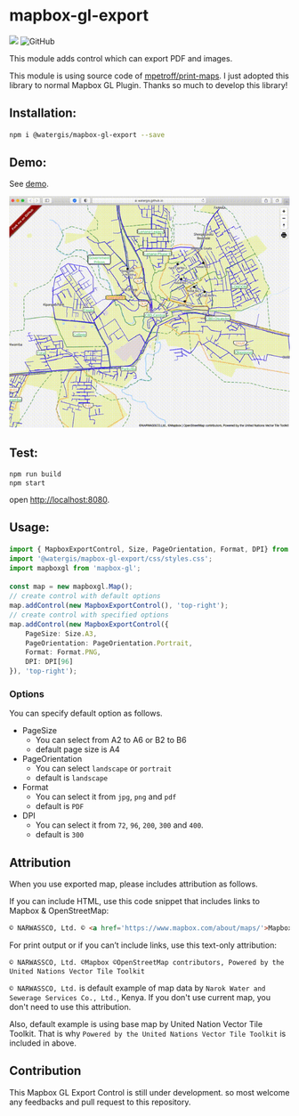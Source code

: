 # mapbox-gl-export
![](https://github.com/watergis/mapbox-gl-export/workflows/Node.js%20Package/badge.svg)
![GitHub](https://img.shields.io/github/license/watergis/mapbox-gl-export)

This module adds control which can export PDF and images.

This module is using source code of [mpetroff/print-maps](https://github.com/mpetroff/print-maps). I just adopted this library to normal Mapbox GL Plugin. Thanks so much to develop this library!

## Installation:

```bash
npm i @watergis/mapbox-gl-export --save
```

## Demo:

See [demo](https://watergis.github.io/mapbox-gl-export/#12/-1.08551/35.87063).

![demo.gif](./demo.gif)

## Test:

```
npm run build
npm start
```

open [http://localhost:8080](http://localhost:8080).

## Usage:

```ts
import { MapboxExportControl, Size, PageOrientation, Format, DPI} from "@watergis/mapbox-gl-export";
import '@watergis/mapbox-gl-export/css/styles.css';
import mapboxgl from 'mapbox-gl';

const map = new mapboxgl.Map();
// create control with default options
map.addControl(new MapboxExportControl(), 'top-right');
// create control with specified options
map.addControl(new MapboxExportControl({
    PageSize: Size.A3,
    PageOrientation: PageOrientation.Portrait,
    Format: Format.PNG,
    DPI: DPI[96]
}), 'top-right');
```

### Options
You can specify default option as follows.

- PageSize
  - You can select from A2 to A6 or B2 to B6
  - default page size is A4
- PageOrientation
  - You can select `landscape` or `portrait`
  - default is `landscape`
- Format
  - You can select it from `jpg`, `png` and `pdf`
  - default is `PDF`
- DPI
  - You can select it from `72`, `96`, `200`, `300` and `400`.
  - default is `300`

## Attribution

When you use exported map, please includes attribution as follows.

If you can include HTML, use this code snippet that includes links to Mapbox & OpenStreetMap:
```html
© NARWASSCO, Ltd. © <a href='https://www.mapbox.com/about/maps/'>Mapbox</a> © <a href='https://www.openstreetmap.org/copyright'>OpenStreetMap</a> <strong><a href='https://www.mapbox.com/map-feedback/' target='_blank'>Improve this map</a></strong>Powered by the United Nations Vector Tile Toolkit
```

For print output or if you can’t include links, use this text-only attribution:
```
© NARWASSCO, Ltd. ©Mapbox ©OpenStreetMap contributors, Powered by the United Nations Vector Tile Toolkit
```

`© NARWASSCO, Ltd.` is default example of map data by `Narok Water and Sewerage Services Co., Ltd.`, Kenya. If you don't use current map, you don't need to use this attribution.

Also, default example is using base map by United Nation Vector Tile Toolkit. That is why `Powered by the United Nations Vector Tile Toolkit` is included in above.

## Contribution

This Mapbox GL Export Control is still under development. so most welcome any feedbacks and pull request to this repository.
